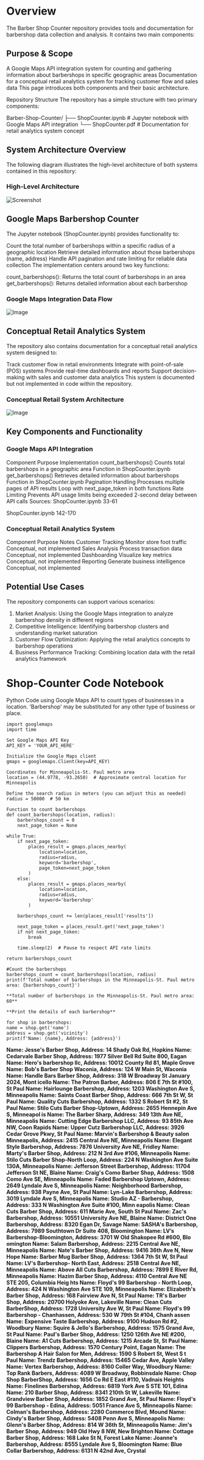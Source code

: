 # Overview
The Barber Shop Counter repository provides tools and documentation for barbershop data collection and analysis. It contains two main components:

## Purpose & Scope
A Google Maps API integration system for counting and gathering information about barbershops in specific geographic areas
Documentation for a conceptual retail analytics system for tracking customer flow and sales data
This page introduces both components and their basic architecture. 

Repository Structure
The repository has a simple structure with two primary components:

Barber-Shop-Counter/
├── ShopCounter.ipynb   # Jupyter notebook with Google Maps API integration
└── ShopCounter.pdf     # Documentation for retail analytics system concept

## System Architecture Overview
The following diagram illustrates the high-level architecture of both systems contained in this repository:

### High-Level Architecture
![Screenshot](SAO.png)

## Google Maps Barbershop Counter
The Jupyter notebook (ShopCounter.ipynb) provides functionality to:

Count the total number of barbershops within a specific radius of a geographic location
Retrieve detailed information about those barbershops (name, address)
Handle API pagination and rate limiting for reliable data collection
The implementation centers around two key functions:

count_barbershops(): Returns the total count of barbershops in an area
get_barbershops(): Returns detailed information about each barbershop

### Google Maps Integration Data Flow
![Image](GMIDG.png)

## Conceptual Retail Analytics System
The repository also contains documentation for a conceptual retail analytics system designed to:

Track customer flow in retail environments
Integrate with point-of-sale (POS) systems
Provide real-time dashboards and reports
Support decision-making with sales and customer data analytics
This system is documented but not implemented in code within the repository.

### Conceptual Retail System Architecture
![Image](CRSA.png)

## Key Components and Functionality
### Google Maps API Integration
Component	Purpose	Implementation
count_barbershops()	Counts total barbershops in a geographic area	Function in ShopCounter.ipynb
get_barbershops()	Retrieves detailed information about barbershops	Function in ShopCounter.ipynb
Pagination Handling	Processes multiple pages of API results	Loop with next_page_token in both functions
Rate Limiting	Prevents API usage limits being exceeded	2-second delay between API calls
Sources: 
ShopCounter.ipynb
33-61
 
ShopCounter.ipynb
142-170

### Conceptual Retail Analytics System
Component	Purpose	Notes
Customer Tracking	Monitor store foot traffic	Conceptual, not implemented
Sales Analysis	Process transaction data	Conceptual, not implemented
Dashboarding	Visualize key metrics	Conceptual, not implemented
Reporting	Generate business intelligence	Conceptual, not implemented


## Potential Use Cases
The repository components can support various scenarios:

1. Market Analysis: Using the Google Maps integration to analyze barbershop density in different regions
2. Competitive Intelligence: Identifying barbershop clusters and understanding market saturation
3. Customer Flow Optimization: Applying the retail analytics concepts to barbershop operations
4. Business Performance Tracking: Combining location data with the retail analytics framework

# Shop-Counter Code Notebook
Python Code using Google Maps API to count types of businesses in a location.  'Barbershop' may be substituted for any other type of business or place.

    import googlemaps
    import time
    
    Set Google Maps API Key
    API_KEY = 'YOUR_API_HERE'
    
    Initialize the Google Maps client
    gmaps = googlemaps.Client(key=API_KEY)
    
    Coordinates for Minneapolis-St. Paul metro area
    location = (44.9778, -93.2650)  # Approximate central location for Minneapolis
    
    Define the search radius in meters (you can adjust this as needed)
    radius = 50000  # 50 km
    
    Function to count barbershops
    def count_barbershops(location, radius):
        barbershops_count = 0
        next_page_token = None

    while True:
        if next_page_token:
            places_result = gmaps.places_nearby(
                location=location,
                radius=radius,
                keyword='barbershop',
                page_token=next_page_token
            )
        else:
            places_result = gmaps.places_nearby(
                location=location,
                radius=radius,
                keyword='barbershop'
            )

        barbershops_count += len(places_result['results'])

        next_page_token = places_result.get('next_page_token')
        if not next_page_token:
            break

        time.sleep(2)  # Pause to respect API rate limits

    return barbershops_count

    #Count the barbershops
    barbershops_count = count_barbershops(location, radius)
    print(f'Total number of barbershops in the Minneapolis-St. Paul metro area: {barbershops_count}')
    
    **Total number of barbershops in the Minneapolis-St. Paul metro area: 60**
    
    **Print the details of each barbershop**
    
    for shop in barbershops:
    name = shop.get('name')
    address = shop.get('vicinity')
    print(f'Name: {name}, Address: {address}')

**Name: Jesse's Barber Shop, Address: 14 Shady Oak Rd, Hopkins
Name: Cedarvale Barber Shop, Address: 1977 Silver Bell Rd Suite 800, Eagan
Name: Hero's barbershop llc, Address: 10012 County Rd 81, Maple Grove
Name: Bob's Barber Shop Waconia, Address: 124 W Main St, Waconia
Name: Handle Bars Barber Shop, Address: 318 W Broadway St January 2024, Mont
icello
Name: The Patron Barber, Address: 806 E 7th St #100, St Paul
Name: Hairlounge Barbershop, Address: 1203 Washington Ave S, Minneapolis
Name: Saints Coast Barber Shop, Address: 666 7th St W, St Paul
Name: Quality Cuts Barbershop, Address: 1332 S Robert St #2, St Paul
Name: Stilo Cuts Barber Shop-Uptown, Address: 2655 Hennepin Ave S, Minneapol
is
Name: The Barber Sharp, Address: 349 13th Ave NE, Minneapolis
Name: Cutting Edge Barbershop LLC, Address: 93 85th Ave NW, Coon Rapids
Name: Upper Cutz Barbershop LLC, Address: 3926 Cedar Grove Pkwy, St Paul
Name: Marvin's Barbershop & Beauty salon Minneapolis, Address: 2415 Central
Ave NE, Minneapolis
Name: Elegant Style Barbershop, Address: 7876 University Ave NE, Fridley
Name: Marty's Barber Shop, Address: 212 N 3rd Ave #106, Minneapolis
Name: Stilo Cuts Barber Shop-North Loop, Address: 224 N Washington Ave Suite
130A, Minneapolis
Name: Jefferson Street Barbershop, Address: 11704 Jefferson St NE, Blaine
Name: Craig's Como Barber Shop, Address: 1508 Como Ave SE, Minneapolis
Name: Faded Barbershop Uptown, Address: 2649 Lyndale Ave S, Minneapolis
Name: Neighborhood Barbershop, Address: 938 Payne Ave, St Paul
Name: Lyn-Lake Barbershop, Address: 3019 Lyndale Ave S, Minneapolis
Name: Studio AZ - Barbershop, Address: 333 N Washington Ave Suite #100, Minn
eapolis
Name: Clean Cuts Barber Shop, Address: 611 Marie Ave, South St Paul
Name: Zac's Barbershop, Address: 10551 University Ave NE, Blaine
Name: District One Barbershop, Address: 8320 Egan Dr, Savage
Name: SASHA's Barbershop, Address: 7989 Southtown Dr Suite 408, Bloomington
Name: LV’s Barbershop-Bloomington, Address: 3701 W Old Shakopee Rd #600, Blo
omington
Name: Salam Barbershop, Address: 2215 Central Ave NE, Minneapolis
Name: Nate's Barber Shop, Address: 9416 36th Ave N, New Hope
Name: Barber Mug Barber Shop, Address: 1364 7th St W, St Paul
Name: LV's Barbershop- North East, Address: 2518 Central Ave NE, Minneapolis
Name: Above All Cuts Barbershop, Address: 7899 E River Rd, Minneapolis
Name: Hazim Barber Shop, Address: 4110 Central Ave NE STE 205, Columbia Heig
hts
Name: Floyd's 99 Barbershop - North Loop, Address: 424 N Washington Ave STE
109, Minneapolis
Name: Elizabeth's Barber Shop, Address: 168 Fairview Ave N, St Paul
Name: TR's Barber Shop, Address: 20700 Holyoke Ave, Lakeville
Name: Clean Cuts BarberShop, Address: 1728 University Ave W, St Paul
Name: Floyd's 99 Barbershop - Chanhassen, Address: 530 W 79th St #104, Chanh
assen
Name: Expensive Taste Barbershop, Address: 9100 Hudson Rd #2, Woodbury
Name: Squire & Jello's Barbershop, Address: 1575 Grand Ave, St Paul
Name: Paul's Barber Shop, Address: 1250 126th Ave NE #200, Blaine
Name: A1 Cuts Barbershop, Address: 1215 Arcade St, St Paul
Name: Clippers Barbershop, Address: 1570 Century Point, Eagan
Name: The Barbershop A Hair Salon for Men, Address: 1590 S Robert St, West S
t Paul
Name: Trendz Barbershop, Address: 15465 Cedar Ave, Apple Valley
Name: Vertex Barbershop, Address: 8160 Coller Way, Woodbury
Name: Top Rank Barbers, Address: 4089 W Broadway, Robbinsdale
Name: Chop Shop BarberShop, Address: 1656 Co Rd E East #110, Vadnais Heights
Name: Finelines Barbershop, Address: 6819 York Ave S STE 101, Edina
Name: 210 Barber Shop, Address: 8341 210th St W, Lakeville
Name: Grandview Barber Shop, Address: 1852 Grand Ave, St Paul
Name: Floyd's 99 Barbershop - Edina, Address: 5051 France Ave S, Minneapolis
Name: Colman's Barbershop, Address: 2280 Commerce Blvd, Mound
Name: Cindy's Barber Shop, Address: 5408 Penn Ave S, Minneapolis
Name: Glenn's Barber Shop, Address: 814 W 36th St, Minneapolis
Name: Jim's Barber Shop, Address: 949 Old Hwy 8 NW, New Brighton
Name: Cottage Barber Shop, Address: 168 Lake St N, Forest Lake
Name: Joanne's Barbershop, Address: 8555 Lyndale Ave S, Bloomington
Name: Blue Collar Barbershop, Address: 6131 N 42nd Ave, Crystal**

